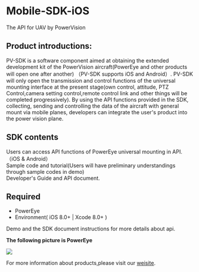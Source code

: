 # Mobile-SDK-iOS
The API for UAV by PowerVision

## Product introductions:
PV-SDK is a software component aimed at obtaining the extended development kit of the PowerVision aircraft(PowerEye and other products will open one after another) （PV-SDK supports iOS and Android）. PV-SDK will only open the transmission and control functions of the universal mounting interface at the present stage(own control, attitude, PTZ Control,camera setting control,remote control link and other things will be completed progressively). By using the API functions provided in the SDK, collecting, sending and controlling the data of the aircraft with general mount via mobile planes, developers can integrate the user's product into the power vision plane.

## SDK contents 

Users can access API functions of PowerEye universal mounting in API.（iOS & Android）  
Sample code and tutorial(Users will have preliminary understandings through sample codes in demo)    
Developer's Guide and API document.

## Required
  - PowerEye  
  - Environment( iOS 8.0+ | Xcode 8.0+ )

Demo and the SDK document instructions for more details about api.

**The following picture is PowerEye**

![](https://github.com/PV-SDK/Mobile-SDK-iOS/blob/master/Source/Images/PowerEye.jpg?raw=true)

For more information about products,please visit our [weisite](http://www.powervision.me/en/).



